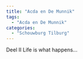 ```yaml
---
title: "Acda en De Munnik"
tags:
  - "Acda en De Munnik"
categories:
  - "Schouwburg Tilburg"
---
```

Deel II Life is what happens...

